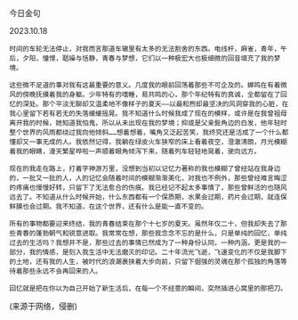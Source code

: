 今日金句

2023.10.18

    时间的车轮无法停止，对我而言那道车辙里有太多的无法割舍的东西。电线杆，麻雀，青年，午后，夕阳，憧憬，聒噪与恬静，青春与梦想，它们以一种极宏大也极细微的回音填充了我的梦境。
    
    这些微不足道的事对我有这最重要的意义。几度我的眼前回荡着那些不可企及的。蝉鸣在有着微风的傍晚抚摸着我的身躯。少年特有的嗜睡，易共鸣的心，那个年纪特有的真诚，全都留在了回忆的深处。那个平淡无聊却又温柔地不像样子的夏天——以最和煦却最坚决的风洞穿我的心脏，在我心里留下若有若无的失落缓缓摇晃。我不知道什么时候我成了现在的模样，或许是在我曾祖母离开我的时候，她知道我怕鬼，所以从未出现在我的梦境；抑或是父亲鬓角边的白发，他年轻时整个世界的风雨都绕过我向他倾斜……想着想着，嘴角又泛起苦笑，我终究还是活成了一个什么都懂却又一事无成的人。我依然记得，我躺在绿皮火车狭窄的床上看着夜空，澄澈清朗，月光模糊着我的眼睛，漫天繁星哗啦一声顺着眼角倾泻下来，随着列车轻轻地晃着，驶向远方。
    
    现在的我走在路上，打着字神游万里，没想到当初以记忆力著称的我也模糊了曾经站在我身边的，一批又一批的人，人的记忆会随着时间的模糊渐渐美化，对我也不例外，那些曾经难言晦涩的疼痛也慢慢好转，只留下了无法愈合的伤痕。我已经记不起太多事情了，那些曾鲜活的也随风远去了。不知道从什么时候开始，什么东西都有一个保质期，水果会过期，药片会过期，就连保鲜膜也会过期。我不知道，在这个世界，还有什么是能一直不变的。
    
    所有的事物都要迎来终结，我的青春结束在那个十七岁的夏天。虽然年仅二十，但我却失去了那些青春的蓬勃朝气和锐意进取。我常常在想，那些我念念不忘的是什么，只是单纯的回忆，单纯过去的生活吗？我想并不是，那些过去的事情已然成为了一种身份认同，一种内涵，更是我的一部分，我的情感，是刻入我生活中无法磨灭的印记。二十年流光飞逝，飞速变化的不仅是我脚下的土地，还有我的人生，被时代的浪潮裹挟着大步向前，只留下倔强的灵魂在那个孤独的角落等待着那些永远不会再回来的人。
    
    回忆就是把在你以为自己开始了新生活后，在每一个不经意的瞬间，突然插进心窝里的那把刀。
    
(来源于网络，侵删)
